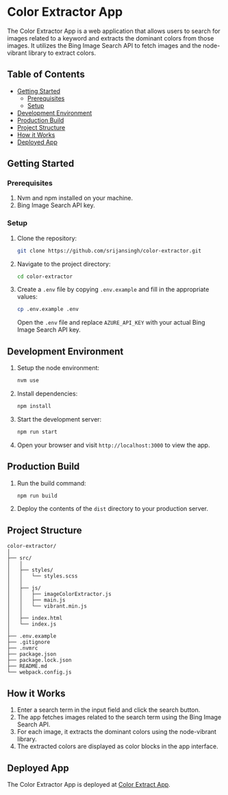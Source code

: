 # Color Extractor App

The Color Extractor App is a web application that allows users to search for images related to a keyword and extracts the dominant colors from those images. It utilizes the Bing Image Search API to fetch images and the node-vibrant library to extract colors.

## Table of Contents

- [Getting Started](#getting-started)
  - [Prerequisites](#prerequisites)
  - [Setup](#setup)
- [Development Environment](#development-environment)
- [Production Build](#production-build)
- [Project Structure](#project-structure)
- [How it Works](#how-it-works)
- [Deployed App](#deployed-app)

## Getting Started

### Prerequisites

1. Nvm and npm installed on your machine.
2. Bing Image Search API key.

### Setup

1. Clone the repository:

   ```bash
   git clone https://github.com/srijansingh/color-extractor.git
   ```

2. Navigate to the project directory:

   ```bash
   cd color-extractor
   ```

3. Create a `.env` file by copying `.env.example` and fill in the appropriate values:

   ```bash
   cp .env.example .env
   ```

   Open the `.env` file and replace `AZURE_API_KEY` with your actual Bing Image Search API key.

## Development Environment

1. Setup the node environment:

   ```bash
   nvm use
   ```


2. Install dependencies:

   ```bash
   npm install
   ```

3. Start the development server:

   ```bash
   npm run start
   ```

4. Open your browser and visit `http://localhost:3000` to view the app.

## Production Build

1. Run the build command:

   ```bash
   npm run build
   ```

2. Deploy the contents of the `dist` directory to your production server.

## Project Structure

```
color-extractor/
│
├── src/
│   │ 
│   ├── styles/
│   │   └── styles.scss
│   │ 
│   ├── js/
│   │   ├── imageColorExtractor.js
│   │   ├── main.js
│   │   └── vibrant.min.js
│   │ 
│   ├── index.html
│   └── index.js
│
├── .env.example
├── .gitignore
├── .nvmrc
├── package.json
├── package.lock.json
├── README.md
└── webpack.config.js
```

## How it Works

1. Enter a search term in the input field and click the search button.
2. The app fetches images related to the search term using the Bing Image Search API.
3. For each image, it extracts the dominant colors using the node-vibrant library.
4. The extracted colors are displayed as color blocks in the app interface.

## Deployed App

The Color Extractor App is deployed at [Color Extract App](https://color-extract.netlify.app/).